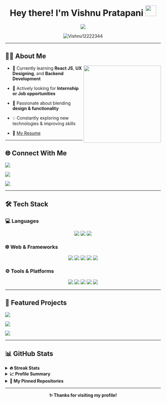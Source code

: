 <h1 align="center">Hey there! I'm Vishnu Pratapani <img src="https://media.giphy.com/media/hvRJCLFzcasrR4ia7z/giphy.gif" width="35"></h1>



<p align="center">

<a href="https://github.com/DenverCoder1/readme-typing-svg">

<img src="https://readme-typing-svg.herokuapp.com?font=Fira+Code&size=24&duration=3000&pause=1000&color=00FFD1&center=true&vCenter=true&width=650&height=60&lines=Aspiring+Full-Stack+Developer;Creative+UI%2FUX+Designer;Computer+Science+Engineer;Problem+Solver+%E2%9C%8C%EF%B8%8F" />

</a>

</p>



<p align="center">

<img src="https://komarev.com/ghpvc/?username=Vishnu12222344&label=Profile%20Views&color=0e75b6&style=flat-square" alt="Vishnu12222344" />

</p>



---



## 🧑‍💻 About Me



<img align="right" src="https://github.com/7oSkaaa/7oSkaaa/blob/main/Images/Right_Side.gif?raw=true" width="250"/>



- 🌱 Currently learning **React JS**, **UX Designing**, and **Backend Development**

- 💼 Actively looking for **Internship or Job opportunities**

- 🎨 Passionate about blending **design & functionality**

- 💡 Constantly exploring new technologies & improving skills

- 📄 [My Resume](https://drive.google.com/file/d/11QgU3lg1so2rI2XWvNOgtzyFeGIoMMlV/view?usp=drive_link)



---



## 🌐 Connect With Me



<p align="center">

<a href="mailto:pratapanivishnu@gmail.com"><img src="https://img.shields.io/badge/Gmail-D14836?style=for-the-badge&logo=gmail&logoColor=white"></a>

<a href="https://github.com/Vishnu12222344"><img src="https://img.shields.io/badge/GitHub-181717?style=for-the-badge&logo=github&logoColor=white"></a>

<a href="https://www.linkedin.com/in/pratapanivishnu0003"><img src="https://img.shields.io/badge/LinkedIn-0A66C2?style=for-the-badge&logo=linkedin&logoColor=white"></a>

</p>



---



## 🛠️ Tech Stack



### 💻 Languages



<p align="center">

<img src="https://img.shields.io/badge/C++-00599C?style=for-the-badge&logo=c%2B%2B&logoColor=white" />

<img src="https://img.shields.io/badge/Java-ED8B00?style=for-the-badge&logo=java&logoColor=white" />

<img src="https://img.shields.io/badge/JavaScript-F7DF1E?style=for-the-badge&logo=javascript&logoColor=black" />

</p>



### 🌐 Web & Frameworks



<p align="center">

<img src="https://img.shields.io/badge/HTML5-E34F26?style=for-the-badge&logo=html5&logoColor=white" />

<img src="https://img.shields.io/badge/CSS3-1572B6?style=for-the-badge&logo=css3&logoColor=white" />

<img src="https://img.shields.io/badge/Bootstrap-563D7C?style=for-the-badge&logo=bootstrap&logoColor=white" />

<img src="https://img.shields.io/badge/React-20232A?style=for-the-badge&logo=react&logoColor=61DAFB" />

<img src="https://img.shields.io/badge/PHP-777BB4?style=for-the-badge&logo=php&logoColor=white" />

</p>



### ⚙️ Tools & Platforms



<p align="center">

<img src="https://img.shields.io/badge/Git-F05032?style=for-the-badge&logo=git&logoColor=white" />

<img src="https://img.shields.io/badge/MySQL-005C84?style=for-the-badge&logo=mysql&logoColor=white" />

<img src="https://img.shields.io/badge/VS%20Code-007ACC?style=for-the-badge&logo=visual-studio-code&logoColor=white" />

<img src="https://img.shields.io/badge/Figma-F24E1E?style=for-the-badge&logo=figma&logoColor=white" />

<img src="https://img.shields.io/badge/JSON-000000?style=for-the-badge&logo=json&logoColor=white" />

</p>



---



## 🚀 Featured Projects



<p align="center">

<a href="https://sainathaenterprises.netlify.app/"><img src="https://img.shields.io/badge/Sainatha%20Enterprises-E34F26?style=for-the-badge&logo=netlify&logoColor=white" /></a>

<a href="https://github.com/Vishnu12222344/BloodNetwork360"><img src="https://img.shields.io/badge/BloodNetwork360-1572B6?style=for-the-badge&logo=github&logoColor=white" /></a>

<a href="https://github.com/Vishnu12222344/Online-Furniture-Store-"><img src="https://img.shields.io/badge/Online%20Furniture%20Store-24292F?style=for-the-badge&logo=github&logoColor=white" /></a>

</p>



---



## 📊 GitHub Stats



<details>

<summary><b>🔥 Streak Stats</b></summary>

<p align="center">

<img src="https://github-readme-streak-stats.herokuapp.com/?user=Vishnu12222344&theme=tokyonight_duo" />

</p>

</details>



<details>

<summary><b>📈 Profile Summary</b></summary>

<p align="center">

<img src="https://github-readme-stats.vercel.app/api?username=Vishnu12222344&show_icons=true&theme=tokyonight&layout=compact" height="180px"/>

<img src="https://github-readme-stats.vercel.app/api/top-langs?username=Vishnu12222344&layout=compact&theme=tokyonight" height="180px"/>

</p>

</details>



<details>

<summary><b>📁 My Pinned Repositories</b></summary>

<p align="center">

<a href="https://github.com/Vishnu12222344/BloodNetwork360">

<img src="https://github-readme-stats.vercel.app/api/pin/?username=Vishnu12222344&repo=BloodNetwork360&theme=tokyonight" />

</a>

<a href="https://github.com/Vishnu12222344/Weather-Predictor-app">

<img src="https://github-readme-stats.vercel.app/api/pin/?username=Vishnu12222344&repo=Weather-Predictor-app&theme=tokyonight" />

</a>

<a href="https://github.com/Vishnu12222344/Sainatha-Enterprises">

<img src="https://github-readme-stats.vercel.app/api/pin/?username=Vishnu12222344&repo=Sainatha-Enterprises&theme=tokyonight" />

</a>


</p>

</details>



---



<p align="center"><b>✨ Thanks for visiting my profile!</b></p>
